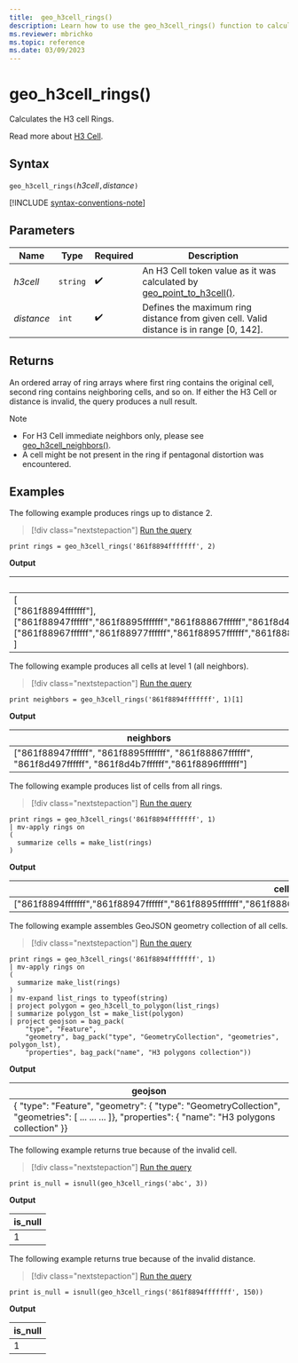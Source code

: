 ```yaml
---
title:  geo_h3cell_rings()
description: Learn how to use the geo_h3cell_rings() function to calculate the H3 cell rings.
ms.reviewer: mbrichko
ms.topic: reference
ms.date: 03/09/2023
---
```

# geo_h3cell_rings()

Calculates the H3 cell Rings.

Read more about [H3 Cell](https://eng.uber.com/h3/).

## Syntax

`geo_h3cell_rings(`*h3cell*`,`*distance*`)`

[!INCLUDE [syntax-conventions-note](../includes/syntax-conventions-note.md)]

## Parameters

|Name|Type|Required|Description|
|--|--|--|--|
| *h3cell* | `string` |  :heavy_check_mark: | An H3 Cell token value as it was calculated by [geo_point_to_h3cell()](geo-point-to-h3cell-function.md).|
| *distance* | `int` |  :heavy_check_mark: | Defines the maximum ring distance from given cell. Valid distance is in range [0, 142].|

## Returns

An ordered array of ring arrays where first ring contains the original cell, second ring contains neighboring cells, and so on. If either the H3 Cell or distance is invalid, the query produces a null result.

> [!NOTE]
>
> * For H3 Cell immediate neighbors only, please see [geo_h3cell_neighbors()](geo-h3cell-neighbors-function.md).
> * A cell might be not present in the ring if pentagonal distortion was encountered.

## Examples

The following example produces rings up to distance 2.

> [!div class="nextstepaction"]
> <a href="https://dataexplorer.azure.com/clusters/help/databases/Samples?query=H4sIAAAAAAAAAysoyswrUQAS6cUKtgrpqfnxGcbJqTk58WAhDXULM8M0CwtLkzQIUNdRMNIEAJ04a1w0AAAA" target="_blank">Run the query</a>

```kusto
print rings = geo_h3cell_rings('861f8894fffffff', 2)
```

**Output**

|rings|
|---|
|[<br> ["861f8894fffffff"],<br> ["861f88947ffffff","861f8895fffffff","861f88867ffffff","861f8d497ffffff","861f8d4b7ffffff","861f8896fffffff"],<br> ["861f88967ffffff","861f88977ffffff","861f88957ffffff","861f8882fffffff","861f88877ffffff","861f88847ffffff","861f8886fffffff","861f8d49fffffff","861f8d487ffffff","861f8d4a7ffffff","861f8d59fffffff","861f8d597ffffff"]<br> ]|

The following example produces all cells at level 1 (all neighbors).

> [!div class="nextstepaction"]
> <a href="https://dataexplorer.azure.com/clusters/help/databases/Samples?query=H4sIAAAAAAAAAysoyswrUchLzUzPSMovKlawVUhPzY/PME5OzcmJB8qlF2uoW5gZpllYWJqkQYC6joKhZrRhLACfNYVMOwAAAA==" target="_blank">Run the query</a>

```kusto
print neighbors = geo_h3cell_rings('861f8894fffffff', 1)[1]
```

**Output**

|neighbors|
|---|
|["861f88947ffffff", "861f8895fffffff", "861f88867ffffff", "861f8d497ffffff", "861f8d4b7ffffff","861f8896fffffff"]|

The following example produces list of cells from all rings.

> [!div class="nextstepaction"]
> <a href="https://dataexplorer.azure.com/clusters/help/databases/Samples?query=H4sIAAAAAAAAAysoyswrUQAS6cUKtgrpqfnxGcbJqTk58WAhDXULM8M0CwtLkzQIUNdRMNTkqlHILdNNLCjIqYTqzM9T4NLgUlAoLs3NTSzKrEpVAJkBMjE3MTs1PiezuEQDrFKTSxMAkXmI93IAAAA=" target="_blank">Run the query</a>

```kusto
print rings = geo_h3cell_rings('861f8894fffffff', 1)
| mv-apply rings on 
(
  summarize cells = make_list(rings)
)
```

**Output**

|cells|
|---|
|["861f8894fffffff","861f88947ffffff","861f8895fffffff","861f88867ffffff","861f8d497ffffff","861f8d4b7ffffff","861f8896fffffff"]|

The following example assembles GeoJSON geometry collection of all cells.

> [!div class="nextstepaction"]
> <a href="https://dataexplorer.azure.com/clusters/help/databases/Samples?query=H4sIAAAAAAAAA1VPS07DMBDd5xSjbGpLZVEVobBgVQm4hWXCJKT1T/a0ahCHZ5yYumRhxe/vECdHwMeY4AVG9Opr36MxaoHEpnvaDV33/Dis32YLO9n8gL086BDMXJzeQSMagHS2VsfpG8HqEyozJRKLQjbFhdeg3SdkZq0A8kBzQD+IRBnJwhD9EXuC4M08cvi/ZeRVwUWNya7aXnhlErG3bin4fQUHH9NS8aFHFXR/yg8BaPOodgvtK2o6R/5dYdZbpDgzdTPctG+FPHhjOHzyLqPFMmHi2900WSJ5SsBIK19DnbZL6Pv+z5Sgr8FS/gJRaHlovAEAAA==" target="_blank">Run the query</a>

```kusto
print rings = geo_h3cell_rings('861f8894fffffff', 1)
| mv-apply rings on 
(
  summarize make_list(rings)
)
| mv-expand list_rings to typeof(string)
| project polygon = geo_h3cell_to_polygon(list_rings)
| summarize polygon_lst = make_list(polygon)
| project geojson = bag_pack(
    "type", "Feature",
    "geometry", bag_pack("type", "GeometryCollection", "geometries", polygon_lst),
    "properties", bag_pack("name", "H3 polygons collection"))
```

**Output**

|geojson|
|---|
|{ "type": "Feature", "geometry": { "type": "GeometryCollection", "geometries": [ ... ... ... ]}, "properties": { "name": "H3 polygons collection" }}|

The following example returns true because of the invalid cell.

> [!div class="nextstepaction"]
> <a href="https://dataexplorer.azure.com/clusters/help/databases/Samples?query=H4sIAAAAAAAAAysoyswrUcgsjs8rzclRsAWyQAyN9NT8+Azj5NScnHiggvRiDfXEpGR1HQVjTU0AZygYaTIAAAA=" target="_blank">Run the query</a>

```kusto
print is_null = isnull(geo_h3cell_rings('abc', 3))
```

**Output**

|is_null|
|---|
|1|

The following example returns true because of the invalid distance.

> [!div class="nextstepaction"]
> <a href="https://dataexplorer.azure.com/clusters/help/databases/Samples?query=H4sIAAAAAAAAAysoyswrUcgsjs8rzclRsAWyQAyN9NT8+Azj5NScnHiggvRiDXULM8M0CwtLkzQIUNdRMDQ10NQEAAa/KwhAAAAA" target="_blank">Run the query</a>

```kusto
print is_null = isnull(geo_h3cell_rings('861f8894fffffff', 150))
```

**Output**

|is_null|
|---|
|1|
